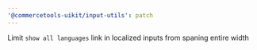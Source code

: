 ```yaml
---
'@commercetools-uikit/input-utils': patch
---
```


Limit `show all languages` link in localized inputs from spaning entire width
